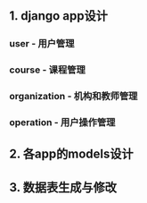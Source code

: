 ## 1. django app设计
### user - 用户管理
### course - 课程管理
### organization - 机构和教师管理
### operation - 用户操作管理
## 2. 各app的models设计

## 3. 数据表生成与修改